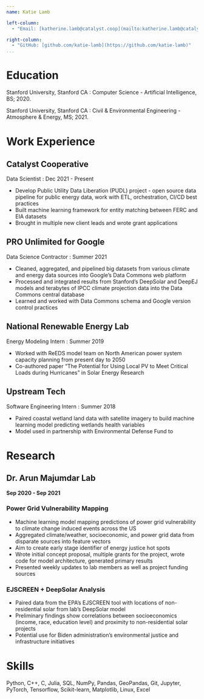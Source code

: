 ```yaml
---
name: Katie Lamb

left-column:
  - "Email: [katherine.lamb@catalyst.coop](mailto:katherine.lamb@catalyst.coop)"

right-column:
  - "GitHub: [github.com/katie-lamb](https://github.com/katie-lamb)"
...
```


# Education

Stanford University, Stanford CA
: Computer Science - Artificial Intelligence, BS; 2020.

Stanford University, Stanford CA
: Civil & Environmental Engineering - Atmosphere & Energy, MS; 2021.

# Work Experience

## Catalyst Cooperative

Data Scientist
: Dec 2021 - Present

- Develop Public Utility Data Liberation (PUDL) project - open source data pipeline for public energy data, work with ETL, orchestration, CI/CD best practices
- Built machine learning framework for entity matching between FERC and EIA datasets
- Brought in multiple new client leads and wrote grant applications

## PRO Unlimited for Google

Data Science Contractor
: Summer 2021

- Cleaned, aggregated, and pipelined big datasets from various climate and energy data sources into Google’s Data Commons web platform
- Processed and integrated results from Stanford’s DeepSolar and DeepEJ models and terabytes of IPCC climate projection data into the Data Commons central database
- Learned and worked with Data Commons schema and Google version control practices

## National Renewable Energy Lab

Energy Modeling Intern
: Summer 2019

- Worked with ReEDS model team on North American power system capacity planning from present day to 2050
- Co-authored paper “The Potential for Using Local PV to Meet Critical Loads during Hurricanes” in Solar Energy Research

## Upstream Tech

Software Engineering Intern
: Summer 2018

- Paired coastal wetland land data with satellite imagery to build machine learning model predicting wetlands health variables
- Model used in partnership with Environmental Defense Fund to

# Research

## Dr. Arun Majumdar Lab

**Sep 2020 - Sep 2021**

### Power Grid Vulnerability Mapping

- Machine learning model mapping predictions of power grid vulnerability to climate change induced events across the US
- Aggregated climate/weather, socioeconomic, and power grid data from disparate sources into feature vectors
- Aim to create early stage identifier of energy justice hot spots
- Wrote initial concept proposal, multiple grants for the project, wrote code for model architecture, generated primary results
- Presented weekly updates to lab members as well as project funding sources

### EJSCREEN + DeepSolar Analysis

- Paired data from the EPA’s EJSCREEN tool with locations of non-residential solar from lab’s DeepSolar model
- Preliminary findings show correlations between socioeconomics (income, race, education level) and proximity to non-residential solar projects
- Potential use for Biden administration’s environmental justice and infrastructure initiatives

# Skills

Python, C++, C, Julia, SQL, NumPy, Pandas, GeoPandas, Git, Jupyter, PyTorch, Tensorflow, Scikit-learn, Matplotlib, Linux, Excel
